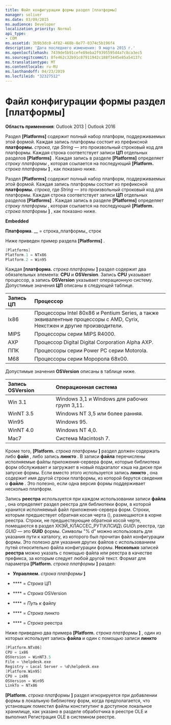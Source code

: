 ```yaml
---
title: Файл конфигурации формы раздел [платформы]
manager: soliver
ms.date: 03/09/2015
ms.audience: Developer
localization_priority: Normal
api_type:
- COM
ms.assetid: 3b9b3dc0-4f82-468b-8e77-0374c5b196f4
description: 'Дата последнего изменения: 9 марта 2015 г.'
ms.openlocfilehash: 7439de5b91cefe89eba2f9395595d4a7c8ca3ec5
ms.sourcegitcommit: 8fe462c32b91c87911942c188f3445e85a54137c
ms.translationtype: MT
ms.contentlocale: ru-RU
ms.lasthandoff: 04/23/2019
ms.locfileid: "32327512"
---
```

# <a name="form-configuration-file-platforms-section"></a>Файл конфигурации формы раздел [платформы]

**Область применения**: Outlook 2013 | Outlook 2016 
  
Раздел **[Platforms]** содержит полный набор платформ, поддерживаемых этой формой. Каждая запись платформы состоит из префиксной **платформы.** _строка_, где _String_ — это произвольный строковый код для платформы. Каждая строка соответствует записи **ЦП** отдельных разделов **[Platforms]** . Каждая запись в разделе **[Platforms]** определяет _строку платформы_ , которая ссылается на последующий **[Platform.** _строка платформы_ **]** , как показано ниже. 
  
Раздел **[Platforms]** содержит полный набор платформ, поддерживаемых этой формой. Каждая запись платформы состоит из префиксной **платформы.** _строка_, где _String_ — это произвольный строковый код для платформы. Каждая строка соответствует записи **ЦП** отдельных разделов **[Platforms]** . Каждая запись в разделе **[Platforms]** определяет _строку платформы_ , которая ссылается на последующий **[Platform.** _строка платформы_ **]** , как показано ниже. 
  
**Embedded**
  
**Платформа**. __ =  строка_платформы_ строк
  
Ниже приведен пример раздела **[Platforms]** . 
  
```cpp
[Platforms]
Platform.1 = NTx86
Platform.2 = Win95

```

Каждая **[платформа.** _строка платформы_ **]** раздел содержит два обязательных элемента: **CPU** и **OSVersion**. Запись **CPU** указывает процессор, а запись **OSVersion** указывает операционную систему. Допустимые значения **ЦП** описаны в следующей таблице. 
  
|**Запись ЦП**|**Процессор**|
|:-----|:-----|
|Ix86  <br/> |Процессоры Intel 80x86 и Pentium Series, а также эквивалентные процессоры с AMD, Cyrix, Некстжен и другие производители.  <br/> |
|MIPS  <br/> |Процессоры серии MIPS R4000.  <br/> |
|AXP  <br/> |Процессор Digital Digital Corporation Alpha AXP.  <br/> |
|ППК  <br/> |Процессоры серии Power PC серии Motorola.  <br/> |
|M68  <br/> |Процессоры серии Моророла 68x00.  <br/> |
   
Допустимые значения **OSVersion** описаны в таблице ниже. 
  
|**Запись OSVersion**|**Операционная система**|
|:-----|:-----|
|Win 3.1  <br/> |Windows 3,1 и Windows для рабочих групп 3,11.  <br/> |
|WinNT 3.5  <br/> |Windows NT 3,5 или более ранняя.  <br/> |
|Win95  <br/> |Windows 95.  <br/> |
|WinNT 4.0  <br/> |Windows NT 4,0.  <br/> |
|Mac7  <br/> |Система Macintosh 7.  <br/> |
   
Кроме того, **[Platform.** _строка платформы_ **]** раздел должен содержать либо **файл** , либо запись **линкто** . В записи **файла** перечислены исполняемые файлы приложения-сервера форм, которые библиотека форм обслуживает и загружает в новый подкаталог кэша на диске при запуске формы. Если вместо этого используется запись **линкто** , она содержит имя другой строки платформы, из которой берутся сведения о **файле** . Это полезно, если одна версия формы поддерживает несколько платформ. 
  
Запись **реестра** используется при каждом использовании записи **файла** , она определяет раздел реестра для библиотеки форм, в которой хранится исполняемый файл приложения-сервера форм. Строки, которым предшествует обратная косая черта (\), размещаются в корне реестра. Строки, не предшествующие обратной косой черте, помещаются в раздел ХКЭЙ_КЛАССЕС_РУТ\КЛСИД\ _GUID_\ реестра, где _GUID_ — это **GUID** формы. Символы "% d" можно использовать для указания пути к каталогу, из которого был прочитан файл конфигурации формы. Это полезно для указания других файлов с использованием путей относительно файла конфигурации формы. **Несколько** записей **реестра** можно указать с помощью файла или реестра в качестве префикса, за которым следует любой другой текст. Формат для параметра **[Platform.** _строка платформы_ **]** раздел: 
  
- **Управляем.** _строка платформы_ **]**
    
- **** =  _Строка_ ЦП
    
- **** =  _Строка_ OSVersion
    
- **** =  _Путь к_ файлу
    
- **** =  _Строка_ линкто
    
- **** =  _Строка_ реестра
  
Ниже приведено два примера **[Platform.** _строка платформы_ **]** , один из которых использует запись **файла** и один с помощью записи **линкто** 
  
```cpp
[Platform.NTx86]
CPU = ix86
OSVersion = WinNT3.5
File = \helpdesk.exe
Registry = Local Server = %d\helpdesk.exe
[Platform.Win95]
CPU = ix86
OSVersion = Win95
LinkTo = NTx86

```

**[Platform.** _строка платформы_ **]** раздел игнорируется при добавлении формы в локальную библиотеку форм, когда предполагается, что установщик поместил файлы конститутинг в доступное локальное хранилище, как указано в разделе обработчика в реестре OLE и выполнил Регистрация OLE в системном реестре. 
  

